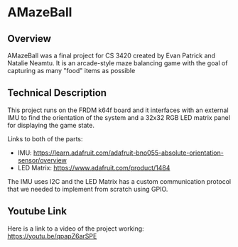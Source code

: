 # AMazeBall

## Overview

AMazeBall was a final project for CS 3420 created by Evan Patrick and Natalie Neamtu. It is an arcade-style maze balancing game with the goal of capturing as many "food" items as possible

## Technical Description

This project runs on the FRDM k64f board and it interfaces with an external IMU to find the orientation of the system and a 32x32 RGB LED matrix panel for displaying the game state.

Links to both of the parts:

- IMU: https://learn.adafruit.com/adafruit-bno055-absolute-orientation-sensor/overview
- LED Matrix: https://www.adafruit.com/product/1484

The IMU uses I2C and the LED Matrix has a custom communication protocol that we needed to implement from scratch using GPIO.

## Youtube Link

Here is a link to a video of the project working: https://youtu.be/qpapZ6arSPE

